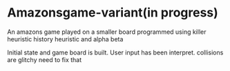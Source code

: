 # Amazonsgame-variant(in progress)
An amazons game played on a smaller board programmed using killer heuristic history heuristic and alpha beta

Initial state and game board is built. 
User input has been interpret. collisions are glitchy need to fix that

